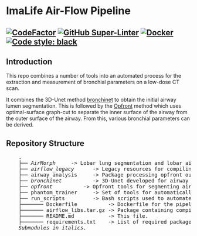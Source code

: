 # ImaLife Air-Flow Pipeline

[![CodeFactor](https://www.codefactor.io/repository/github/id-b3/air_flow_imalife/badge?s=1dae3aeee26afb253ec4aedd3b702d828daacdf3)](https://www.codefactor.io/repository/github/id-b3/air_flow_imalife)
[![GitHub Super-Linter](https://github.com/id-b3/air_flow_imalife/workflows/Lint%20Code%20Base/badge.svg)](https://github.com/marketplace/actions/super-linter) [![Docker](https://github.com/id-b3/Air_Flow_ImaLife/actions/workflows/docker-publish.yml/badge.svg?branch=optimise_phantom)](https://github.com/id-b3/Air_Flow_ImaLife/actions/workflows/docker-publish.yml)
[![Code style: black](https://img.shields.io/badge/code%20style-black-000000.svg)](https://github.com/psf/black)
-------------------

## Introduction
This repo combines a number of tools into an automated process for the
extraction and measurement of bronchial parameters on a low-dose CT scan.

It combines the 3D-Unet method [bronchinet](/bronchinet) to obtain the initial airway lumen segmentation.
This is followed by the [Opfront](/opfront) method which uses optimal-surface graph-cut to separate the inner surface of the airway from the outer surface of the airway.
From this, various bronchial parameters can be derived.

## Repository Structure
<pre>
    .
    ├── <i>AirMorph</i>     -> Lobar lung segmentation and lobar airway branch labelling.  
    ├── <i>airflow_legacy</i>      -> Legacy resources for compiling pre/post processing tools.  
    ├── airway_analysis     -> Package processing opfront output and calculating bronchial parameters.
    ├── <i>bronchinet</i>          -> 3D-Unet developed for airway lumen segmentations.  
    ├── <i>opfront</i>          -> Opfront tools for segmenting airway lumen and wall surfaces.  
    ├── phantom_trainer     -> Set of tools for automatically determining parameters for the opfront tool  
    ├── run_scripts         -> Bash scripts used to automate the docker image.  
    ├─────── Dockerfile          -> Dockerfile for the pipeline  
    ├─────── airflow_libs.tar.gz -> Package containing compiled legacy runtime libraries for opfront tools.  
    ├─────── README.md           -> This file.  
    ├─────── requirements.txt    -> List of required packages for airflow docker. Install with pip install -r requirements.txt  
    <i>Submodules in italics.</i>
</pre>
